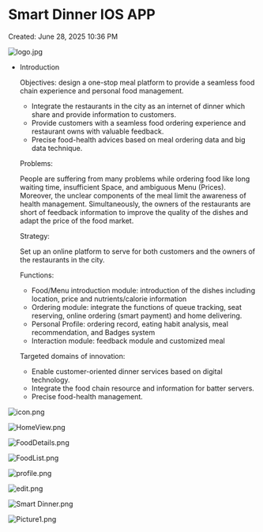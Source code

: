 # Smart Dinner IOS APP

Created: June 28, 2025 10:36 PM

![logo.jpg](Smart%20Dinner%20IOS%20APP%202207556753808125a7cbc82de10fa0cc/logo.jpg)

- Introduction
    
    Objectives: design a one-stop meal platform to provide a seamless food chain experience and personal food management.
    
    - Integrate the restaurants in the city as an internet of dinner which share and provide information to customers.
    - Provide customers with a seamless food ordering experience and restaurant owns with valuable feedback.
    - Precise food-health advices based on meal ordering data and big data technique.
    
    Problems:
    
    People are suffering from many problems while ordering food like long waiting time, insufficient Space, and ambiguous Menu (Prices). Moreover, the unclear components of the meal limit the awareness of health management. Simultaneously, the owners of the restaurants are short of feedback information to improve the quality of the dishes and adapt the price of the food market.
    
    Strategy:
    
    Set up an online platform to serve for both customers and the owners of the restaurants in the city.
    
    Functions:
    
    - Food/Menu introduction module: introduction of the dishes including location, price and nutrients/calorie information
    - Ordering module: integrate the functions of queue tracking, seat reserving, online ordering (smart payment) and home delivering.
    - Personal Profile: ordering record, eating habit analysis, meal recommendation, and Badges system
    - Interaction module: feedback module and customized meal
    
    Targeted domains of innovation:
    
    - Enable customer-oriented dinner services based on digital technology.
    - Integrate the food chain resource and information for batter servers.
    - Precise food-health management.

    

![icon.png](Smart%20Dinner%20IOS%20APP%202207556753808125a7cbc82de10fa0cc/icon.png)

![HomeView.png](Smart%20Dinner%20IOS%20APP%202207556753808125a7cbc82de10fa0cc/HomeView.png)

![FoodDetails.png](Smart%20Dinner%20IOS%20APP%202207556753808125a7cbc82de10fa0cc/FoodDetails.png)

![FoodList.png](Smart%20Dinner%20IOS%20APP%202207556753808125a7cbc82de10fa0cc/FoodList.png)

![profile.png](Smart%20Dinner%20IOS%20APP%202207556753808125a7cbc82de10fa0cc/profile.png)

![edit.png](Smart%20Dinner%20IOS%20APP%202207556753808125a7cbc82de10fa0cc/edit.png)

![Smart Dinner.png](Smart%20Dinner%20IOS%20APP%202207556753808125a7cbc82de10fa0cc/Smart_Dinner.png)

![Picture1.png](Smart%20Dinner%20IOS%20APP%202207556753808125a7cbc82de10fa0cc/Picture1.png)